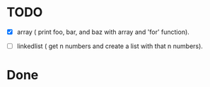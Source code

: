 # TODO

- [x] array ( print foo, bar, and baz with array and 'for' function).
- [ ] linkedlist ( get n numbers and create a list with that n numbers).



# Done
